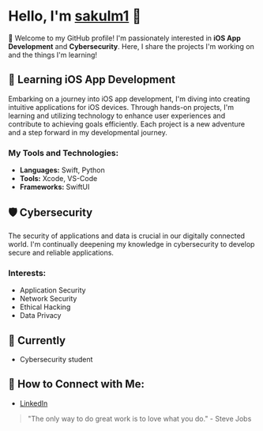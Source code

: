 # Hello, I'm [sakulm1](https://github.com/sakulm1) 👋

🚀 Welcome to my GitHub profile! I'm passionately interested in **iOS App Development** and **Cybersecurity**. Here, I share the projects I'm working on and the things I'm learning!

## 📱 Learning iOS App Development
Embarking on a journey into iOS app development, I'm diving into creating intuitive applications for iOS devices. Through hands-on projects, I'm learning and utilizing technology to enhance user experiences and contribute to achieving goals efficiently. Each project is a new adventure and a step forward in my developmental journey.

### My Tools and Technologies:
- **Languages:** Swift, Python
- **Tools:** Xcode, VS-Code
- **Frameworks:** SwiftUI

## 🛡️ Cybersecurity
The security of applications and data is crucial in our digitally connected world. I'm continually deepening my knowledge in cybersecurity to develop secure and reliable applications.

### Interests:
- Application Security
- Network Security
- Ethical Hacking
- Data Privacy

## 🌱 Currently
- Cybersecurity student 

## 🤝 How to Connect with Me:
- [LinkedIn](https://www.linkedin.com/in/lukas-maile-0292ba232/)


> "The only way to do great work is to love what you do." - Steve Jobs

